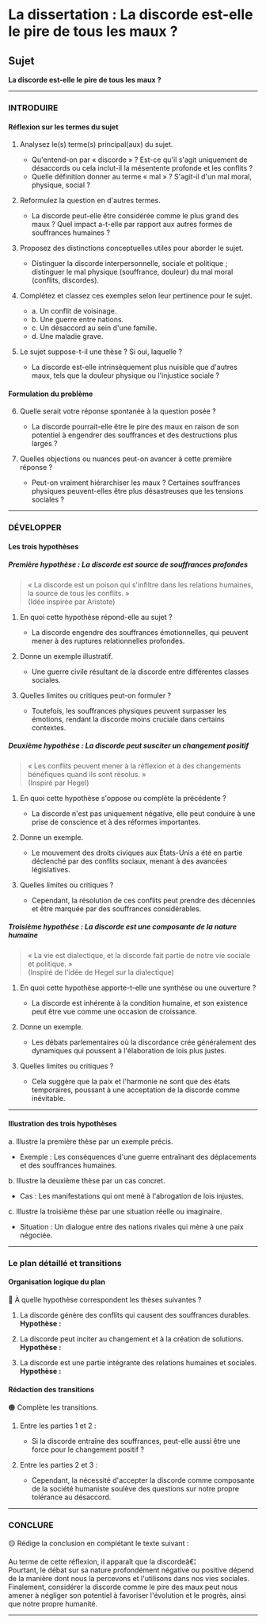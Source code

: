 # La dissertation : La discorde est-elle le pire de tous les maux ?

## Sujet
**La discorde est-elle le pire de tous les maux ?**

---

### INTRODUIRE

#### Réflexion sur les termes du sujet

1. Analysez le(s) terme(s) principal(aux) du sujet. 
   - Qu'entend-on par « discorde » ? Est-ce qu'il s'agit uniquement de désaccords ou cela inclut-il la mésentente profonde et les conflits ?
   - Quelle définition donner au terme « mal » ? S'agit-il d'un mal moral, physique, social ?
  
2. Reformulez la question en d'autres termes. 
   - La discorde peut-elle être considérée comme le plus grand des maux ? Quel impact a-t-elle par rapport aux autres formes de souffrances humaines ?

3. Proposez des distinctions conceptuelles utiles pour aborder le sujet. 
   - Distinguer la discorde interpersonnelle, sociale et politique ; distinguer le mal physique (souffrance, douleur) du mal moral (conflits, discordes).

4. Complétez et classez ces exemples selon leur pertinence pour le sujet.
   - a. Un conflit de voisinage.
   - b. Une guerre entre nations.
   - c. Un désaccord au sein d'une famille.
   - d. Une maladie grave.

5. Le sujet suppose-t-il une thèse ? Si oui, laquelle ?
   - La discorde est-elle intrinsèquement plus nuisible que d'autres maux, tels que la douleur physique ou l'injustice sociale ?

#### Formulation du problème

6. Quelle serait votre réponse spontanée à la question posée ? 
   - La discorde pourrait-elle être le pire des maux en raison de son potentiel à engendrer des souffrances et des destructions plus larges ?

7. Quelles objections ou nuances peut-on avancer à cette première réponse ?
   - Peut-on vraiment hiérarchiser les maux ? Certaines souffrances physiques peuvent-elles être plus désastreuses que les tensions sociales ?

---

### DÉVELOPPER

#### Les trois hypothèses

##### Première hypothèse : La discorde est source de souffrances profondes

> « La discorde est un poison qui s'infiltre dans les relations humaines, la source de tous les conflits. »  
> (Idée inspirée par Aristote)

1. En quoi cette hypothèse répond-elle au sujet ? 
   - La discorde engendre des souffrances émotionnelles, qui peuvent mener à des ruptures relationnelles profondes.

2. Donne un exemple illustratif.
   - Une guerre civile résultant de la discorde entre différentes classes sociales.

3. Quelles limites ou critiques peut-on formuler ?
   - Toutefois, les souffrances physiques peuvent surpasser les émotions, rendant la discorde moins cruciale dans certains contextes.

##### Deuxième hypothèse : La discorde peut susciter un changement positif

> « Les conflits peuvent mener à la réflexion et à des changements bénéfiques quand ils sont résolus. »  
> (Inspiré par Hegel)

1. En quoi cette hypothèse s'oppose ou complète la précédente ?
   - La discorde n'est pas uniquement négative, elle peut conduire à une prise de conscience et à des réformes importantes.

2. Donne un exemple.
   - Le mouvement des droits civiques aux États-Unis a été en partie déclenché par des conflits sociaux, menant à des avancées législatives.

3. Quelles limites ou critiques ?
   - Cependant, la résolution de ces conflits peut prendre des décennies et être marquée par des souffrances considérables.

##### Troisième hypothèse : La discorde est une composante de la nature humaine

> « La vie est dialectique, et la discorde fait partie de notre vie sociale et politique. »  
> (Inspiré de l'idée de Hegel sur la dialectique)

1. En quoi cette hypothèse apporte-t-elle une synthèse ou une ouverture ?
   - La discorde est inhérente à la condition humaine, et son existence peut être vue comme une occasion de croissance.

2. Donne un exemple.
   - Les débats parlementaires où la discordance crée généralement des dynamiques qui poussent à l'élaboration de lois plus justes.

3. Quelles limites ou critiques ?
   - Cela suggère que la paix et l'harmonie ne sont que des états temporaires, poussant à une acceptation de la discorde comme inévitable.

---

#### Illustration des trois hypothèses

a. Illustre la première thèse par un exemple précis.
   - Exemple : Les conséquences d'une guerre entraînant des déplacements et des souffrances humaines.

b. Illustre la deuxième thèse par un cas concret.
   - Cas : Les manifestations qui ont mené à l'abrogation de lois injustes.

c. Illustre la troisième thèse par une situation réelle ou imaginaire.
   - Situation : Un dialogue entre des nations rivales qui mène à une paix négociée.

---

### Le plan détaillé et transitions

#### Organisation logique du plan

🔴 À quelle hypothèse correspondent les thèses suivantes ?

1. La discorde génère des conflits qui causent des souffrances durables.  
   **Hypothèse :**

2. La discorde peut inciter au changement et à la création de solutions.  
   **Hypothèse :**

3. La discorde est une partie intégrante des relations humaines et sociales.  
   **Hypothèse :**

#### Rédaction des transitions

🟠 Complète les transitions.

1. Entre les parties 1 et 2 :  
   - Si la discorde entraîne des souffrances, peut-elle aussi être une force pour le changement positif ?

2. Entre les parties 2 et 3 :  
   - Cependant, la nécessité d'accepter la discorde comme composante de la société humaniste soulève des questions sur notre propre tolérance au désaccord.

---

### CONCLURE

🟡 Rédige la conclusion en complétant le texte suivant :

Au terme de cette réflexion, il apparaît que la discordeâ€¦  
Pourtant, le débat sur sa nature profondément négative ou positive dépend de la manière dont nous la percevons et l'utilisons dans nos vies sociales.  
Finalement, considérer la discorde comme le pire des maux peut nous amener à négliger son potentiel à favoriser l'évolution et le progrès, ainsi que notre propre humanité. 

---